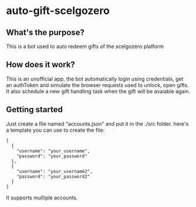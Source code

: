 # auto-gift-scelgozero

## What's the purpose?
This is a bot used to auto redeem gifts of the scelgozero platform

## How does it work?
This is an unofficial app, the bot automatically login using credentials, get an authToken and simulate the browser requests used to unlock, open gifts.
It also schedule a new gift handling task when the gift will be avaiable again.

## Getting started
Just create a file named "accounts.json" and put it in the ./src folder. 
here's a template you can use to create the file:
```
[
  {
    "username": "your_username",
    "password": "your_password"
  },
  {
    "username": "your_username2",
    "password": "your_password2"
  }
]
```

It supports multiple accounts.

